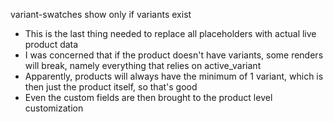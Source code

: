 variant-swatches show only if variants exist
- This is the last thing needed to replace all placeholders with actual live product data
- I was concerned that if the product doesn't have variants, some renders will break, namely everything that relies on active_variant
- Apparently, products will always have the minimum of 1 variant, which is then just the product itself, so that's good
- Even the custom fields are then brought to the product level customization